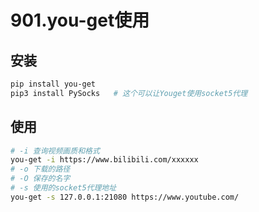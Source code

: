 # 901.you-get使用

## 安装

```bash
pip install you-get
pip3 install PySocks   # 这个可以让Youget使用socket5代理
```

## 使用

```bash
# -i 查询视频画质和格式
you-get -i https://www.bilibili.com/xxxxxx  
# -o 下载的路径
# -O 保存的名字
# -s 使用的socket5代理地址
you-get -s 127.0.0.1:21080 https://www.youtube.com/

```

<CommentService/>

